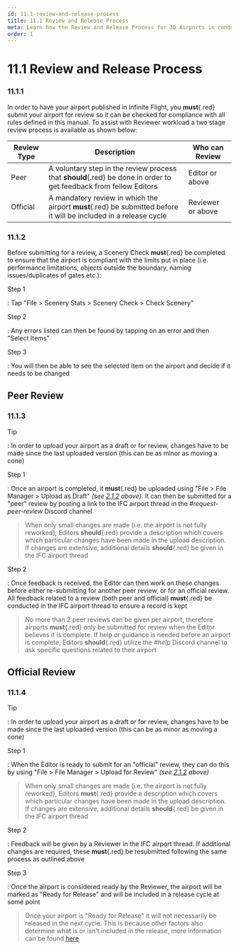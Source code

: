 ```yaml
---
id: 11.1-review-and-release-process
title: 11.1 Review and Release Process
meta: Learn how the Review and Release Process for 3D Airports is conducted within Infinite Flight.
order: 1
---
```




# 11.1 Review and Release Process



### 11.1.1

In order to have your airport published in Infinite Flight, you **must**{.red} submit your airport for review so it can be checked for compliance with all rules defined in this manual. To assist with Reviewer workload a two stage review process is available as shown below:



| Review Type | Description                                                  | Who can Review    |
| ----------- | ------------------------------------------------------------ | ----------------- |
| Peer        | A voluntary step in the review process that **should**{.red} be done in order to get feedback from fellow Editors | Editor or above   |
| Official    | A mandatory review in which the airport **must**{.red} be submitted before it will be included in a release cycle | Reviewer or above |



### 11.1.2

Before submitting for a review, a Scenery Check **must**{.red} be completed to ensure that the airport is compliant with the limits put in place (i.e. performance limitations, objects outside the boundary, naming issues/duplicates of gates etc.):



Step 1

: Tap "File > Scenery Stats > Scenery Check > Check Scenery"



Step 2

: Any errors listed can then be found by tapping on an error and then "Select Items"



Step 3

: You will then be able to see the selected item on the airport and decide if it needs to be changed



## Peer Review 

### 11.1.3

Tip

: In order to upload your airport as a draft or for review, changes have to be made since the last uploaded version (this can be as minor as moving a cone)



Step 1

: Once an airport is completed, it **must**{.red} be uploaded using "File > File Manager > Upload as Draft" *(see [2.1.2](/guide/scenery-editor-manual/2.-user-interface/2.1-editor-screen#2.1.2) above)*. It can then be submitted for a "peer" review by posting a link to the IFC airport thread in the *#request-peer-review* Discord channel



> When only small changes are made (i.e. the airport is not fully reworked), Editors **should**{.red} provide a description which covers which particular changes have been made in the upload description. If changes are extensive, additional details **should**{.red} be given in the IFC airport thread



Step 2

: Once feedback is received, the Editor can then work on these changes before either re-submitting for another peer review, or for an official review. All feedback related to a review (both peer and official) **must**{.red} be conducted in the IFC airport thread to ensure a record is kept



> No more than 2 peer reviews can be given per airport, therefore airports **must**{.red} only be submitted for review when the Editor believes it is complete. If help or guidance is needed before an airport is complete, Editors **should**{.red} utilize the *#help* Discord channel to ask specific questions related to their airport



## Official Review

### 11.1.4

Tip

: In order to upload your airport as a draft or for review, changes have to be made since the last uploaded version (this can be as minor as moving a cone)



Step 1

: When the Editor is ready to submit for an "official" review, they can do this by using "File > File Manager > Upload for Review" *(see [2.1.2](/guide/scenery-editor-manual/2.-user-interface/2.1-editor-screen#2.1.2) above)*



> When only small changes are made (i.e. the airport is not fully reworked), Editors **must**{.red} provide a description which covers which particular changes have been made in the upload description. If changes are extensive, additional details **should**{.red} be given in the IFC airport thread



Step 2

: Feedback will be given by a Reviewer in the IFC airport thread. If additional changes are required, these **must**{.red} be resubmitted following the same process as outlined above



Step 3

: Once the airport is considered ready by the Reviewer, the airport will be marked as "Ready for Release" and will be included in a release cycle at some point



> Once your airport is "Ready for Release" it will not necessarily be released in the next cycle. This is because other factors also determine what is or isn't included in the release, more information can be found [here](https://community.infiniteflight.com/t/airport-releases/653276)